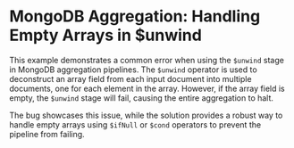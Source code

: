 # MongoDB Aggregation: Handling Empty Arrays in $unwind
This example demonstrates a common error when using the `$unwind` stage in MongoDB aggregation pipelines.  The `$unwind` operator is used to deconstruct an array field from each input document into multiple documents, one for each element in the array. However, if the array field is empty, the `$unwind` stage will fail, causing the entire aggregation to halt.

The bug showcases this issue, while the solution provides a robust way to handle empty arrays using `$ifNull` or `$cond` operators to prevent the pipeline from failing.
